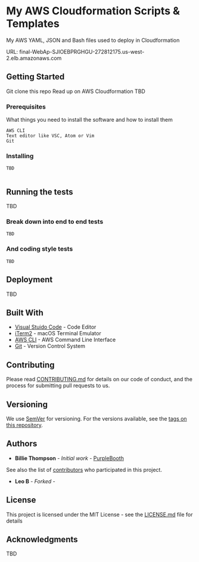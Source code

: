 # My AWS Cloudformation Scripts & Templates

My AWS YAML, JSON and Bash files used to deploy in Cloudformation

URL: final-WebAp-SJIOEBPRGHGU-272812175.us-west-2.elb.amazonaws.com

## Getting Started

Git clone this repo
Read up on AWS Cloudformation
TBD

### Prerequisites

What things you need to install the software and how to install them

```
AWS CLI
Text editor like VSC, Atom or Vim
Git
```

### Installing


```
TBD
```



```
```


## Running the tests

TBD

### Break down into end to end tests



```
TBD
```

### And coding style tests


```
TBD
```

## Deployment

TBD

## Built With

* [Visual Stuido Code](https://code.visualstudio.com/) - Code Editor
* [iTerm2](https://iterm2.com/) - macOS Terminal Emulator
* [AWS CLI](https://aws.amazon.com/cli/) - AWS Command Line Interface
* [Git](https://git-scm.com/) - Version Control System

## Contributing

Please read [CONTRIBUTING.md](https://gist.github.com/PurpleBooth/b24679402957c63ec426) for details on our code of conduct, and the process for submitting pull requests to us.

## Versioning

We use [SemVer](http://semver.org/) for versioning. For the versions available, see the [tags on this repository](https://github.com/your/project/tags). 

## Authors

* **Billie Thompson** - *Initial work* - [PurpleBooth](https://github.com/PurpleBooth)

See also the list of [contributors](https://github.com/your/project/contributors) who participated in this project.

* **Leo B** - *Forked* - 

## License

This project is licensed under the MIT License - see the [LICENSE.md](LICENSE.md) file for details

## Acknowledgments

TBD

